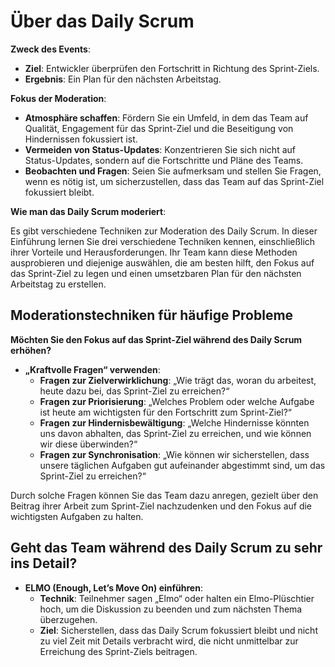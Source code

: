 # **Über das Daily Scrum**

**Zweck des Events**:

- **Ziel**: Entwickler überprüfen den Fortschritt in Richtung des Sprint-Ziels.
- **Ergebnis**: Ein Plan für den nächsten Arbeitstag.

**Fokus der Moderation**:

- **Atmosphäre schaffen**: Fördern Sie ein Umfeld, in dem das Team auf Qualität, Engagement für das Sprint-Ziel und die Beseitigung von Hindernissen fokussiert ist.
- **Vermeiden von Status-Updates**: Konzentrieren Sie sich nicht auf Status-Updates, sondern auf die Fortschritte und Pläne des Teams.
- **Beobachten und Fragen**: Seien Sie aufmerksam und stellen Sie Fragen, wenn es nötig ist, um sicherzustellen, dass das Team auf das Sprint-Ziel fokussiert bleibt.

**Wie man das Daily Scrum moderiert**:

Es gibt verschiedene Techniken zur Moderation des Daily Scrum. In dieser Einführung lernen Sie drei verschiedene Techniken kennen, einschließlich ihrer Vorteile und Herausforderungen. Ihr Team kann diese Methoden ausprobieren und diejenige auswählen, die am besten hilft, den Fokus auf das Sprint-Ziel zu legen und einen umsetzbaren Plan für den nächsten Arbeitstag zu erstellen.

## **Moderationstechniken für häufige Probleme**

**Möchten Sie den Fokus auf das Sprint-Ziel während des Daily Scrum erhöhen?**

- **„Kraftvolle Fragen“ verwenden**:
  - **Fragen zur Zielverwirklichung**: „Wie trägt das, woran du arbeitest, heute dazu bei, das Sprint-Ziel zu erreichen?“
  - **Fragen zur Priorisierung**: „Welches Problem oder welche Aufgabe ist heute am wichtigsten für den Fortschritt zum Sprint-Ziel?“
  - **Fragen zur Hindernisbewältigung**: „Welche Hindernisse könnten uns davon abhalten, das Sprint-Ziel zu erreichen, und wie können wir diese überwinden?“
  - **Fragen zur Synchronisation**: „Wie können wir sicherstellen, dass unsere täglichen Aufgaben gut aufeinander abgestimmt sind, um das Sprint-Ziel zu erreichen?“

Durch solche Fragen können Sie das Team dazu anregen, gezielt über den Beitrag ihrer Arbeit zum Sprint-Ziel nachzudenken und den Fokus auf die wichtigsten Aufgaben zu halten.

## **Geht das Team während des Daily Scrum zu sehr ins Detail?**

- **ELMO (Enough, Let’s Move On) einführen**:
  - **Technik**: Teilnehmer sagen „Elmo“ oder halten ein Elmo-Plüschtier hoch, um die Diskussion zu beenden und zum nächsten Thema überzugehen.
  - **Ziel**: Sicherstellen, dass das Daily Scrum fokussiert bleibt und nicht zu viel Zeit mit Details verbracht wird, die nicht unmittelbar zur Erreichung des Sprint-Ziels beitragen.